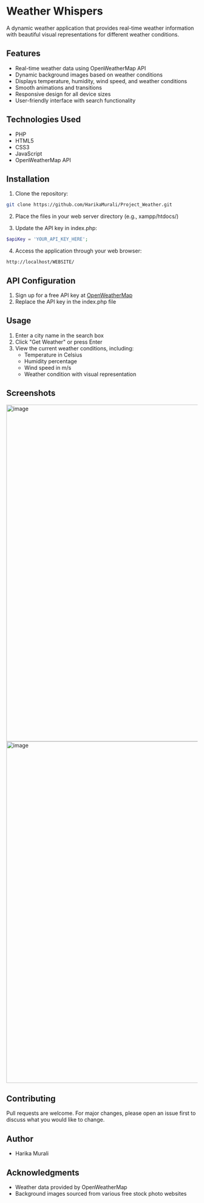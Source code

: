 # Weather Whispers

A dynamic weather application that provides real-time weather information with beautiful visual representations for different weather conditions.

## Features

- Real-time weather data using OpenWeatherMap API
- Dynamic background images based on weather conditions
- Displays temperature, humidity, wind speed, and weather conditions
- Smooth animations and transitions
- Responsive design for all device sizes
- User-friendly interface with search functionality

## Technologies Used

- PHP
- HTML5
- CSS3
- JavaScript
- OpenWeatherMap API

## Installation

1. Clone the repository:
```bash
git clone https://github.com/HarikaMurali/Project_Weather.git
```

2. Place the files in your web server directory (e.g., xampp/htdocs/)

3. Update the API key in index.php:
```php
$apiKey = 'YOUR_API_KEY_HERE';
```

4. Access the application through your web browser:
```
http://localhost/WEBSITE/
```

## API Configuration

1. Sign up for a free API key at [OpenWeatherMap](https://openweathermap.org/api)
2. Replace the API key in the index.php file

## Usage

1. Enter a city name in the search box
2. Click "Get Weather" or press Enter
3. View the current weather conditions, including:
   - Temperature in Celsius
   - Humidity percentage
   - Wind speed in m/s
   - Weather condition with visual representation

## Screenshots

<img width="1897" height="887" alt="image" src="https://github.com/user-attachments/assets/28243201-6ef9-47fe-bbf7-d7b02de47b15" />
<img width="1894" height="900" alt="image" src="https://github.com/user-attachments/assets/ea5a05e6-6211-4be0-8221-191e106bb56d" />



## Contributing

Pull requests are welcome. For major changes, please open an issue first to discuss what you would like to change.

## Author

- Harika Murali

## Acknowledgments

- Weather data provided by OpenWeatherMap
- Background images sourced from various free stock photo websites
